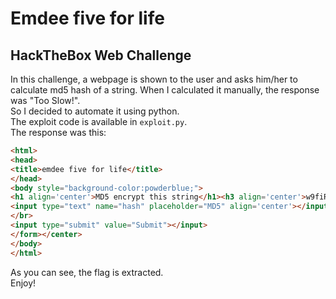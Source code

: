 # Emdee five for life  
## HackTheBox Web Challenge  
In this challenge, a webpage is shown to the user and asks him/her to calculate md5 hash of a string. When I calculated it manually, the response was "Too Slow!".  
So I decided to automate it using python.  
The exploit code is available in `exploit.py`.  
The response was this:  
```html
<html>
<head>
<title>emdee five for life</title>
</head>
<body style="background-color:powderblue;">
<h1 align='center'>MD5 encrypt this string</h1><h3 align='center'>w9fiRoY3OtJQbMUVw1zO</h3><p align='center'>HTB{N1c3_ScrIpt1nG_B0i!}</p><center><form action="" method="post">
<input type="text" name="hash" placeholder="MD5" align='center'></input>
</br>
<input type="submit" value="Submit"></input>
</form></center>
</body>
</html>
```  
As you can see, the flag is extracted.  
Enjoy!